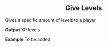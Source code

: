 <h2 style="text-align:center;"> Give Levels</h2>

Gives a specific amount of levels to a player
<br>

**Output**
XP levels
<br>

**Example**
To be added